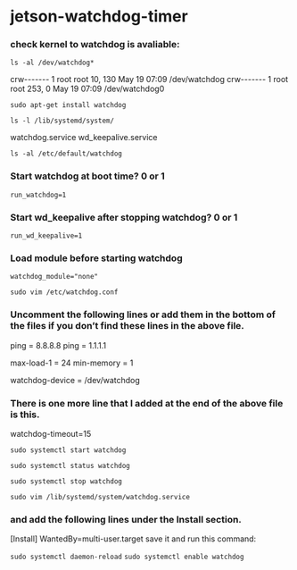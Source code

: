 # jetson-watchdog-timer

### check kernel to watchdog is avaliable:

`ls -al /dev/watchdog*`

crw------- 1 root root  10, 130 May 19 07:09 /dev/watchdog
crw------- 1 root root 253,   0 May 19 07:09 /dev/watchdog0

`sudo apt-get install watchdog`

`ls -l /lib/systemd/system/`

watchdog.service
wd_keepalive.service

`ls -al /etc/default/watchdog`

### Start watchdog at boot time? 0 or 1

`run_watchdog=1`

### Start wd_keepalive after stopping watchdog? 0 or 1

`run_wd_keepalive=1`

### Load module before starting watchdog

`watchdog_module="none"`

`sudo vim /etc/watchdog.conf`

### Uncomment the following lines or add them in the bottom of the files if you don’t find these lines in the above file.

ping                    = 8.8.8.8
ping                    = 1.1.1.1

max-load-1 = 24
min-memory = 1

watchdog-device = /dev/watchdog

### There is one more line that I added at the end of the above file is this.

watchdog-timeout=15

`sudo systemctl start watchdog`

`sudo systemctl status watchdog`

`sudo systemctl stop watchdog`

`sudo vim /lib/systemd/system/watchdog.service`

### and add the following lines under the Install section.

[Install]
WantedBy=multi-user.target
save it and run this command:

`sudo systemctl daemon-reload` 
`sudo systemctl enable watchdog`









